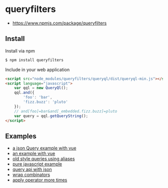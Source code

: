 # queryfilters

 * https://www.npmjs.com/package/queryfilters

## Install

Install via npm

```bash
$ npm install queryfilters
```

Include in your web application

```html
<script src="node_modules/queryfilters/queryql/dist/queryql-min.js"></script>
<script language="javascript">
    var qql = new QueryQl();
    qql.and({
        'foo': 'bar',
        'fizz.buzz': 'pluto'
    });
    // and[foo]=bar&and[_embedded.fizz.buzz]=pluto
    var query = qql.getQueryString();
</script>
```

## Examples

 * [a json Query example with vue](doc/examples/vue-with-json.md)
 * [an example with vue](doc/examples/vue.md)
 * [old style queries using aliases](doc/examples/aliases.md)
 * [pure javascript example](doc/examples/javascript.md)
 * [query api with json](doc/examples/json.md)
 * [wrap combinators](doc/examples/combinators.md)
 * [apply operator more times](doc/examples/operators.md)

